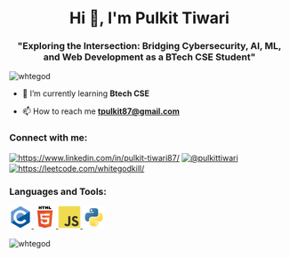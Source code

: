 <h1 align="center">Hi 👋, I'm Pulkit Tiwari</h1>
<h3 align="center">"Exploring the Intersection: Bridging Cybersecurity, AI, ML, and Web Development as a BTech CSE Student"</h3>

<p align="left"> <img src="https://komarev.com/ghpvc/?username=whtegod&label=Profile%20views&color=0e75b6&style=flat" alt="whtegod" /> </p>

- 🌱 I’m currently learning **Btech CSE**

- 📫 How to reach me **tpulkit87@gmail.com**

<h3 align="left">Connect with me:</h3>
<p align="left">
<a href="https://linkedin.com/in/https://www.linkedin.com/in/pulkit-tiwari87/" target="blank"><img align="center" src="https://raw.githubusercontent.com/rahuldkjain/github-profile-readme-generator/master/src/images/icons/Social/linked-in-alt.svg" alt="https://www.linkedin.com/in/pulkit-tiwari87/" height="30" width="40" /></a>
<a href="https://instagram.com/@pulkittiwari" target="blank"><img align="center" src="https://raw.githubusercontent.com/rahuldkjain/github-profile-readme-generator/master/src/images/icons/Social/instagram.svg" alt="@pulkittiwari" height="30" width="40" /></a>
<a href="https://www.leetcode.com/https://leetcode.com/whitegodkill/" target="blank"><img align="center" src="https://raw.githubusercontent.com/rahuldkjain/github-profile-readme-generator/master/src/images/icons/Social/leet-code.svg" alt="https://leetcode.com/whitegodkill/" height="30" width="40" /></a>
</p>

<h3 align="left">Languages and Tools:</h3>
<p align="left"> <a href="https://www.cprogramming.com/" target="_blank" rel="noreferrer"> <img src="https://raw.githubusercontent.com/devicons/devicon/master/icons/c/c-original.svg" alt="c" width="40" height="40"/> </a> <a href="https://www.w3.org/html/" target="_blank" rel="noreferrer"> <img src="https://raw.githubusercontent.com/devicons/devicon/master/icons/html5/html5-original-wordmark.svg" alt="html5" width="40" height="40"/> </a> <a href="https://developer.mozilla.org/en-US/docs/Web/JavaScript" target="_blank" rel="noreferrer"> <img src="https://raw.githubusercontent.com/devicons/devicon/master/icons/javascript/javascript-original.svg" alt="javascript" width="40" height="40"/> </a> <a href="https://www.python.org" target="_blank" rel="noreferrer"> <img src="https://raw.githubusercontent.com/devicons/devicon/master/icons/python/python-original.svg" alt="python" width="40" height="40"/> </a> </p>

<p><img align="center" src="https://github-readme-stats.vercel.app/api/top-langs?username=whtegod&show_icons=true&locale=en&layout=compact" alt="whtegod" /></p>
